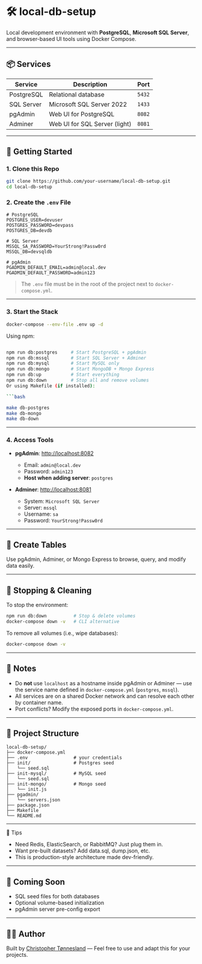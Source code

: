 # 🛠️ local-db-setup

Local development environment with **PostgreSQL**, **Microsoft SQL Server**, and browser-based UI tools using Docker Compose.

---

## 📦 Services

| Service   | Description                   | Port       |
|-----------|-------------------------------|------------|
| PostgreSQL | Relational database            | `5432`     |
| SQL Server | Microsoft SQL Server 2022      | `1433`     |
| pgAdmin    | Web UI for PostgreSQL          | `8082`     |
| Adminer    | Web UI for SQL Server (light)  | `8081`     |

---

## 🚀 Getting Started

### 1. Clone this Repo

```bash
git clone https://github.com/your-username/local-db-setup.git
cd local-db-setup
```

### 2. Create the `.env` File

```env
# PostgreSQL
POSTGRES_USER=devuser
POSTGRES_PASSWORD=devpass
POSTGRES_DB=devdb

# SQL Server
MSSQL_SA_PASSWORD=YourStrong!Passw0rd
MSSQL_DB=devsqldb

# pgAdmin
PGADMIN_DEFAULT_EMAIL=admin@local.dev
PGADMIN_DEFAULT_PASSWORD=admin123
```

> The `.env` file must be in the root of the project next to `docker-compose.yml`.

---

### 3. Start the Stack

```bash
docker-compose --env-file .env up -d
```

Using npm:

```bash

npm run db:postgres     # Start PostgreSQL + pgAdmin
npm run db:mssql        # Start SQL Server + Adminer
npm run db:mysql        # Start MySQL only
npm run db:mongo        # Start MongoDB + Mongo Express
npm run db:up           # Start everything
npm run db:down         # Stop all and remove volumes
Or using Makefile (if installed):

```bash

make db-postgres
make db-mongo
make db-down
```
---

### 4. Access Tools

- **pgAdmin**: [http://localhost:8082](http://localhost:8082)  
  - Email: `admin@local.dev`  
  - Password: `admin123`  
  - **Host when adding server**: `postgres`

- **Adminer**: [http://localhost:8081](http://localhost:8081)  
  - System: `Microsoft SQL Server`  
  - Server: `mssql`  
  - Username: `sa`  
  - Password: `YourStrong!Passw0rd`

---

## 🧪 Create Tables

Use pgAdmin, Adminer, or Mongo Express to browse, query, and modify data easily.

---

## 🧼 Stopping & Cleaning

To stop the environment:

```bash
npm run db:down          # Stop & delete volumes
docker-compose down -v   # CLI alternative
```

To remove all volumes (i.e., wipe databases):

```bash
docker-compose down -v
```

---

## 📌 Notes

- Do **not** use `localhost` as a hostname inside pgAdmin or Adminer — use the service name defined in `docker-compose.yml` (`postgres`, `mssql`).
- All services are on a shared Docker network and can resolve each other by container name.
- Port conflicts? Modify the exposed ports in `docker-compose.yml`.

---

## 📂 Project Structure

```
local-db-setup/
├── docker-compose.yml
├── .env                 # your credentials
├── init/                # Postgres seed
│   └── seed.sql
├── init-mysql/          # MySQL seed
│   └── seed.sql
├── init-mongo/          # Mongo seed
│   └── init.js
├── pgadmin/
│   └── servers.json
├── package.json
├── Makefile
└── README.md
```

---

📘 Tips
- Need Redis, ElasticSearch, or RabbitMQ? Just plug them in.
- Want pre-built datasets? Add data.sql, dump.json, etc.
- This is production-style architecture made dev-friendly.

---

## 🔮 Coming Soon

- SQL seed files for both databases
- Optional volume-based initialization
- pgAdmin server pre-config export

---

## 👨‍💻 Author

Built by [Christopher Tønnesland](link) — Feel free to use and adapt this for your projects.
